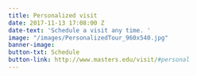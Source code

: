 ```yaml
---
title: Personalized visit
date: 2017-11-13 17:08:00 Z
date-text: 'Schedule a visit any time. '
image: "/images/PersonalizedTour_960x540.jpg"
banner-image: 
button-txt: Schedule
button-link: http://www.masters.edu/visit/#personal
---
```


